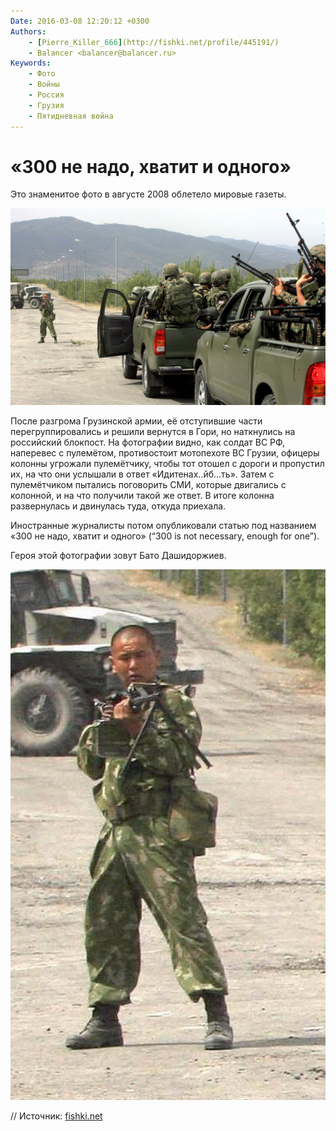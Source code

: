 ```yaml
---
Date: 2016-03-08 12:20:12 +0300
Authors:
    - [Pierre_Killer_666](http://fishki.net/profile/445191/)
    - Balancer <balancer@balancer.ru>
Keywords:
    - Фото
    - Войны
    - Россия
    - Грузия
    - Пятидневная война
---
```


# «300 не надо, хватит и одного»

Это знаменитое фото в августе 2008 облетело мировые газеты.

![](300-is-not-necessary.jpg)

После разгрома Грузинской армии, её отступившие части перегруппировались 
и решили вернутся в Гори, но наткнулись на российский блокпост. На 
фотографии видно, как солдат ВС РФ, наперевес с пулемётом, противостоит 
мотопехоте ВС Грузии, офицеры колонны угрожали пулемётчику, чтобы тот 
отошел с дороги и пропустил их, на что они услышали в ответ 
«Идитенах..йб...ть». Затем с пулемётчиком пытались поговорить СМИ, 
которые двигались с колонной, и на что получили такой же ответ. В итоге 
колонна развернулась и двинулась туда, откуда приехала.

Иностранные журналисты потом опубликовали статью под названием «300 не 
надо, хватит и одного» (“300 is not necessary, enough for one”).

Героя этой фотографии зовут Бато Дашидоржиев. 

![](300-is-not-necessary-bato.jpg)

// Источник: [fishki.net](http://fishki.net/anti/1545665-iditenahjbt-ili-300-ne-nado-hvatit-i-odnogo.html)
